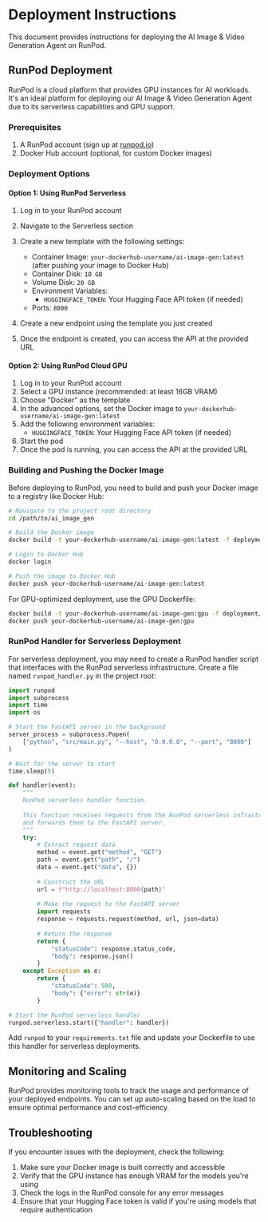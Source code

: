 # Deployment Instructions

This document provides instructions for deploying the AI Image & Video Generation Agent on RunPod.

## RunPod Deployment

RunPod is a cloud platform that provides GPU instances for AI workloads. It's an ideal platform for deploying our AI Image & Video Generation Agent due to its serverless capabilities and GPU support.

### Prerequisites

1. A RunPod account (sign up at [runpod.io](https://www.runpod.io/))
2. Docker Hub account (optional, for custom Docker images)

### Deployment Options

#### Option 1: Using RunPod Serverless

1. Log in to your RunPod account
2. Navigate to the Serverless section
3. Create a new template with the following settings:
   - Container Image: `your-dockerhub-username/ai-image-gen:latest` (after pushing your image to Docker Hub)
   - Container Disk: `10 GB`
   - Volume Disk: `20 GB`
   - Environment Variables:
     - `HUGGINGFACE_TOKEN`: Your Hugging Face API token (if needed)
   - Ports: `8000`

4. Create a new endpoint using the template you just created
5. Once the endpoint is created, you can access the API at the provided URL

#### Option 2: Using RunPod Cloud GPU

1. Log in to your RunPod account
2. Select a GPU instance (recommended: at least 16GB VRAM)
3. Choose "Docker" as the template
4. In the advanced options, set the Docker image to `your-dockerhub-username/ai-image-gen:latest`
5. Add the following environment variables:
   - `HUGGINGFACE_TOKEN`: Your Hugging Face API token (if needed)
6. Start the pod
7. Once the pod is running, you can access the API at the provided URL

### Building and Pushing the Docker Image

Before deploying to RunPod, you need to build and push your Docker image to a registry like Docker Hub:

```bash
# Navigate to the project root directory
cd /path/to/ai_image_gen

# Build the Docker image
docker build -t your-dockerhub-username/ai-image-gen:latest -f deployment/Dockerfile .

# Login to Docker Hub
docker login

# Push the image to Docker Hub
docker push your-dockerhub-username/ai-image-gen:latest
```

For GPU-optimized deployment, use the GPU Dockerfile:

```bash
docker build -t your-dockerhub-username/ai-image-gen:gpu -f deployment/Dockerfile.gpu .
docker push your-dockerhub-username/ai-image-gen:gpu
```

### RunPod Handler for Serverless Deployment

For serverless deployment, you may need to create a RunPod handler script that interfaces with the RunPod serverless infrastructure. Create a file named `runpod_handler.py` in the project root:

```python
import runpod
import subprocess
import time
import os

# Start the FastAPI server in the background
server_process = subprocess.Popen(
    ["python", "src/main.py", "--host", "0.0.0.0", "--port", "8000"]
)

# Wait for the server to start
time.sleep(5)

def handler(event):
    """
    RunPod serverless handler function.
    
    This function receives requests from the RunPod serverless infrastructure
    and forwards them to the FastAPI server.
    """
    try:
        # Extract request data
        method = event.get("method", "GET")
        path = event.get("path", "/")
        data = event.get("data", {})
        
        # Construct the URL
        url = f"http://localhost:8000{path}"
        
        # Make the request to the FastAPI server
        import requests
        response = requests.request(method, url, json=data)
        
        # Return the response
        return {
            "statusCode": response.status_code,
            "body": response.json()
        }
    except Exception as e:
        return {
            "statusCode": 500,
            "body": {"error": str(e)}
        }

# Start the RunPod serverless handler
runpod.serverless.start({"handler": handler})
```

Add `runpod` to your `requirements.txt` file and update your Dockerfile to use this handler for serverless deployments.

## Monitoring and Scaling

RunPod provides monitoring tools to track the usage and performance of your deployed endpoints. You can set up auto-scaling based on the load to ensure optimal performance and cost-efficiency.

## Troubleshooting

If you encounter issues with the deployment, check the following:

1. Make sure your Docker image is built correctly and accessible
2. Verify that the GPU instance has enough VRAM for the models you're using
3. Check the logs in the RunPod console for any error messages
4. Ensure that your Hugging Face token is valid if you're using models that require authentication
